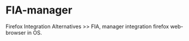 # FIA-manager
Firefox Integration Alternatives  >> FIA,  manager integration firefox web-browser in OS.
